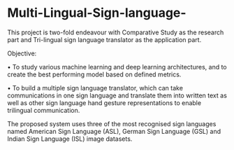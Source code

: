 # Multi-Lingual-Sign-language-

This project is two-fold endeavour with Comparative Study as the research part and Tri-lingual sign language translator as the application part. 

Objective:  

•	To study various machine learning and deep learning architectures, and to create the best performing model based on defined metrics.

•	To build a multiple sign language translator, which can take communications in one sign language and translate them into written text as well as other sign language hand gesture representations to enable trilingual communication. 

The proposed system uses three of the most recognised sign languages named American Sign Language (ASL), German Sign Language (GSL) and Indian Sign Language (ISL) image datasets.

